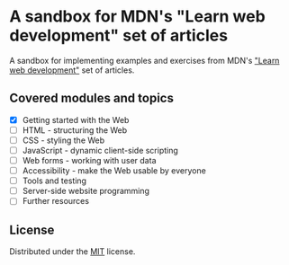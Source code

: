# A sandbox for MDN's "Learn web development" set of articles

A sandbox for implementing examples and exercises
 from MDN's ["Learn web development"](https://developer.mozilla.org/en-US/docs/Learn)
  set of articles.

## Covered modules and topics

* [x] Getting started with the Web
* [ ] HTML - structuring the Web
* [ ] CSS - styling the Web
* [ ] JavaScript - dynamic client-side scripting
* [ ] Web forms - working with user data
* [ ] Accessibility - make the Web usable by everyone
* [ ] Tools and testing
* [ ] Server-side website programming
* [ ] Further resources

## License

Distributed under the [MIT](https://choosealicense.com/licenses/mit/) license.  
